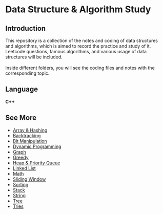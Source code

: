 # Data Structure & Algorithm Study
## Introduction
This repository is a collection of the notes and coding of data structures and algorithms, which is aimed to record the practice and study of it. Leetcode questions, famous algorithms, and various usage of data structures will be included.
<br/>
<br/>
Inside different folders, you will see the coding files and notes with the corresponding topic.

## Language
**C++**

## See More
* [Array & Hashing](https://github.com/yenloned/Data-Structure-Algorithm-Study/tree/main/Array%20%26%20Hashing)
* [Backtracking](https://github.com/yenloned/Data-Structure-Algorithm-Study/tree/main/Backtracking)
* [Bit Manipulation](https://github.com/yenloned/Data-Structure-Algorithm-Study/tree/main/Bit%20Manipulation)
* [Dynamic Programming](https://github.com/yenloned/Data-Structure-Algorithm-Study/tree/main/Dynamic%20Programming)
* [Graph](https://github.com/yenloned/Data-Structure-Algorithm-Study/tree/main/Graph)
* [Greedy](https://github.com/yenloned/Data-Structure-Algorithm-Study/tree/main/Greedy)
* [Heap & Priority Queue](https://github.com/yenloned/Data-Structure-Algorithm-Study/tree/main/Heap%20%26%20Priority%20Queue)
* [Linked List](https://github.com/yenloned/Data-Structure-Algorithm-Study/tree/main/Linked%20List)
* [Math](https://github.com/yenloned/Data-Structure-Algorithm-Study/tree/main/Math)
* [Sliding Window](https://github.com/yenloned/Data-Structure-Algorithm-Study/tree/main/Sliding%20Window)
* [Sorting](https://github.com/yenloned/Data-Structure-Algorithm-Study/tree/main/Sorting)
* [Stack](https://github.com/yenloned/Data-Structure-Algorithm-Study/tree/main/Stack)
* [String](https://github.com/yenloned/Data-Structure-Algorithm-Study/tree/main/String)
* [Tree](https://github.com/yenloned/Data-Structure-Algorithm-Study/tree/main/Tree)
* [Tries](https://github.com/yenloned/Data-Structure-Algorithm-Study/tree/main/Tries)
